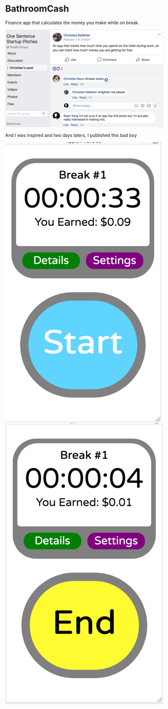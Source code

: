 # BathroomCash
Finance app that calculates the money you make while on break.

<img src="images/betterinspiration.png"/>

And I was inspired and two days laters, I published this bad boy

<img src="images/Screen Shot 2018-02-07 at 10.16.15 PM.png"/>
<img src="images/Screen Shot 2018-02-07 at 10.39.30 PM.png"/>




